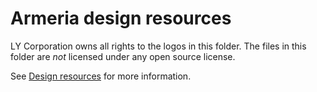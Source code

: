 # Armeria design resources

LY Corporation owns all rights to the logos in this folder.
The files in this folder are *not* licensed under any open source license.

See [Design resources](https://line.github.com/armeria/community/design-resources) for more information.
